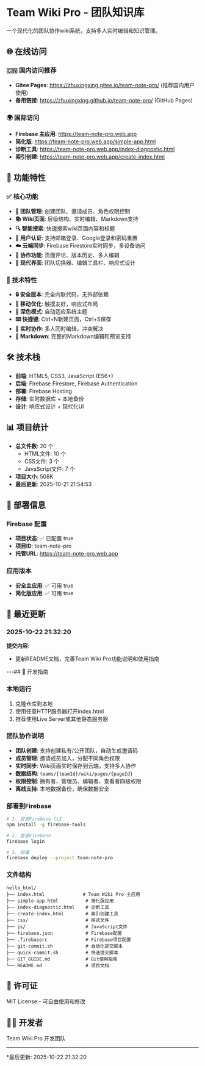 # Team Wiki Pro - 团队知识库

一个现代化的团队协作wiki系统，支持多人实时编辑和知识管理。

## 🌐 在线访问

### 🇨🇳 国内访问推荐
- **Gitee Pages**: https://zhuxingxing.gitee.io/team-note-pro/ (推荐国内用户使用)
- **备用链接**: https://zhuxingxing.github.io/team-note-pro/ (GitHub Pages)

### 🌍 国际访问
- **Firebase 主应用**: https://team-note-pro.web.app
- **简化版**: https://team-note-pro.web.app/simple-app.html
- **诊断工具**: https://team-note-pro.web.app/index-diagnostic.html
- **索引创建**: https://team-note-pro.web.app/create-index.html

## 📱 功能特性

### ✅ 核心功能
- **👥 团队管理**: 创建团队、邀请成员、角色权限控制
- **📚 Wiki页面**: 层级结构、实时编辑、Markdown支持
- **🔍 智能搜索**: 快速搜索wiki页面内容和标题
- **🔐 用户认证**: 支持邮箱登录、Google登录和密码重置
- **☁️ 云端同步**: Firebase Firestore实时同步，多设备访问
- **💬 协作功能**: 页面评论、版本历史、多人编辑
- **🎨 现代界面**: 团队切换器、编辑工具栏、响应式设计

### 🔧 技术特性
- **🔒 安全版本**: 完全内联代码，无外部依赖
- **📱 移动优化**: 触摸友好，响应式布局
- **🌙 深色模式**: 自动适应系统主题
- **⌨️ 快捷键**: Ctrl+N新建页面，Ctrl+S保存
- **🔄 实时协作**: 多人同时编辑，冲突解决
- **📝 Markdown**: 完整的Markdown编辑和预览支持

## 🛠️ 技术栈

- **前端**: HTML5, CSS3, JavaScript (ES6+)
- **后端**: Firebase Firestore, Firebase Authentication
- **部署**: Firebase Hosting
- **存储**: 实时数据库 + 本地备份
- **设计**: 响应式设计 + 现代化UI

## 📊 项目统计

- **总文件数**: 20 个
  - HTML文件:       10 个
  - CSS文件:        3 个
  - JavaScript文件:        7 个
- **项目大小**: 508K
- **最后更新**: 2025-10-21 21:54:53

## 🚀 部署信息

### Firebase 配置
- **项目状态**: ✅ 已配置 true
- **项目ID**: team-note-pro
- **托管URL**: https://team-note-pro.web.app

### 应用版本
- **安全主应用**: ✅ 可用 true
- **简化版应用**: ✅ 可用 true

## 📝 最近更新

### 2025-10-22 21:32:20

**提交内容**:
- 更新README文档，完善Team Wiki Pro功能说明和使用指南

---## 🔧 开发指南

### 本地运行
1. 克隆仓库到本地
2. 使用任意HTTP服务器打开index.html
3. 推荐使用Live Server或其他静态服务器

### 团队协作说明
- **团队创建**: 支持创建私有/公开团队，自动生成邀请码
- **成员管理**: 邀请成员加入，分配不同角色权限
- **实时同步**: Wiki页面实时保存到云端，支持多人协作
- **数据结构**: `teams/{teamId}/wiki/pages/{pageId}`
- **权限控制**: 拥有者、管理员、编辑者、查看者四级权限
- **离线支持**: 本地数据备份，确保数据安全

### 部署到Firebase
```bash
# 1. 安装Firebase CLI
npm install -g firebase-tools

# 2. 登录Firebase
firebase login

# 3. 部署
firebase deploy --project team-note-pro
```

### 文件结构
```
hello_html/
├── index.html              # Team Wiki Pro 主应用
├── simple-app.html          # 简化版应用
├── index-diagnostic.html    # 诊断工具
├── create-index.html        # 索引创建工具
├── css/                     # 样式文件
├── js/                      # JavaScript文件
├── firebase.json            # Firebase配置
├── .firebaserc              # Firebase项目配置
├── git-commit.sh            # 自动化提交脚本
├── quick-commit.sh          # 快速提交脚本
├── GIT_GUIDE.md             # Git使用指南
└── README.md                # 项目文档
```

## 📄 许可证

MIT License - 可自由使用和修改

## 👨‍💻 开发者

Team Wiki Pro 开发团队

---

*最后更新: 2025-10-22 21:32:20
